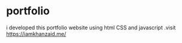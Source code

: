 # portfolio
i developed this portfolio website using html CSS and javascript .visit https://iamkhanzaid.me/
